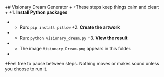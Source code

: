 +# Visionary Dream Generator
+
+These steps keep things calm and clear:
+
+1. **Install Python packages**
+   - Run: `pip install pillow`
+2. **Create the artwork**
+   - Run: `python visionary_dream.py`
+3. **View the result**
+   - The image `Visionary_Dream.png` appears in this folder.
+
+Feel free to pause between steps. Nothing moves or makes sound unless you choose to run it.
